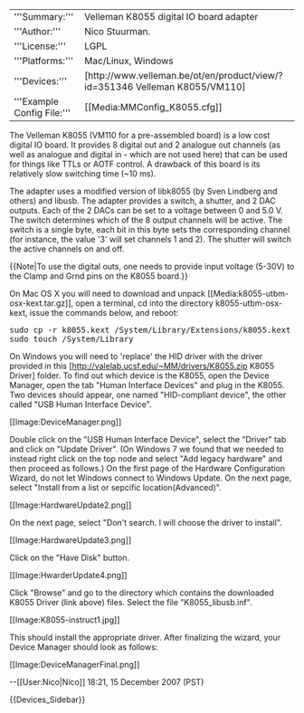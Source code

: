 <table><tr><td>
'''Summary:'''</td><td>Velleman K8055 digital IO board adapter</td></tr>
<tr><td>'''Author:'''</td><td>Nico Stuurman.  </td></tr>
<tr><td>'''License:'''</td><td>LGPL</td></tr> 
<tr><td>'''Platforms:'''</td><td>Mac/Linux, Windows</td></tr>
<tr><td>'''Devices:'''</td><td>[http://www.velleman.be/ot/en/product/view/?id=351346 Velleman K8055/VM110]</td></tr>
<tr><td>'''Example Config File:'''</td><td>[[Media:MMConfig_K8055.cfg]]</td></tr>
</table>

The Velleman K8055 (VM110 for a pre-assembled board) is a low cost digital IO board.  It provides 8 digital out and 2 analogue out channels (as well as analogue and digital in - which are not used here) that can be used for things like  TTLs or AOTF control.  A drawback of this board is its relatively slow switching time (~10 ms).  

The adapter uses a modified version of libk8055 (by Sven Lindberg and others) and libusb.  The adapter provides a switch, a shutter, and 2 DAC outputs.  Each of the 2 DACs can be set to a voltage between 0 and 5.0 V.  The switch determines which of the 8 output channels will be active. The switch is a single byte, each bit in this byte sets the corresponding channel (for instance, the value '3' will set channels 1 and 2).  The shutter will switch the active channels on and off.

{{Note|To use the digital outs, one needs to provide input voltage (5-30V) to the Clamp and Grnd pins on the K8055 board.}}

On Mac OS X you will need to download and unpack [[Media:k8055-utbm-osx-kext.tar.gz]], open a terminal, cd into the directory k8055-utbm-osx-kext, issue the commands below, and reboot:
<pre>
sudo cp -r k8055.kext /System/Library/Extensions/k8055.kext
sudo touch /System/Library
</pre>


On Windows you will need to 'replace' the HID driver with the driver provided in this [http://valelab.ucsf.edu/~MM/drivers/K8055.zip K8055 Driver] folder.  To find out which device is the K8055, open the Device Manager, open the tab "Human Interface Devices" and plug in the K8055.  Two devices should appear, one named "HID-compliant device", the other called "USB Human Interface Device". 

[[Image:DeviceManager.png]]

Double click on the "USB Human Interface Device", select the "Driver" tab and click on "Update Driver". (On Windows 7 we found that we needed to instead right click on the top node and select "Add legacy hardware" and then proceed as follows.) On the first page of the Hardware Configuration Wizard, do not let Windows connect to Windows Update.  On the next page, select "Install from a list or sepcific location(Advanced)". 

[[Image:HardwareUpdate2.png]]

On the next page, select "Don't search.  I will choose the driver to install".
 
[[Image:HardwareUpdate3.png]]

Click on the "Have Disk" button.

[[Image:HwarderUpdate4.png]]

Click "Browse" and go to the directory which contains the downloaded K8055 Driver (link above) files.  Select the file "K8055_libusb.inf".

[[Image:K8055-instruct1.jpg]] 

This should install the appropriate driver.  After finalizing the wizard, your Device Manager should look as follows:

[[Image:DeviceManagerFinal.png]]


--[[User:Nico|Nico]] 18:21, 15 December 2007 (PST)


{{Devices_Sidebar}}
